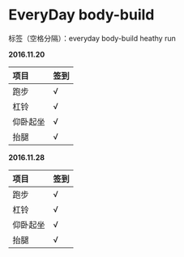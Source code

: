 ﻿# EveryDay body-build

标签（空格分隔）：everyday body-build heathy run 

**2016.11.20**

项目|签到
:---------------|:---------------
跑步|√|
杠铃|√|
仰卧起坐|√|
抬腿|√|

**2016.11.28**

项目|签到
:---------------|:---------------
跑步|√|
杠铃|√|
仰卧起坐|√|
抬腿|√|







